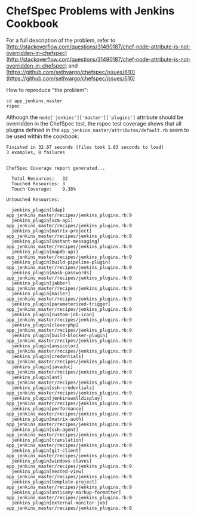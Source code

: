 ChefSpec Problems with Jenkins Cookbook
=======================================

For a full description of the problem, refer to [http://stackoverflow.com/questions/31490187/chef-node-attribute-is-not-overridden-in-chefspec](http://stackoverflow.com/questions/31490187/chef-node-attribute-is-not-overridden-in-chefspec) and [https://github.com/sethvargo/chefspec/issues/610](https://github.com/sethvargo/chefspec/issues/610)

How to reproduce "the problem":

    cd app_jenkins_master
    rspec

Although the `node['jenkins']['master']['plugins']` attribute should be overridden in the ChefSpec test, the rspec test coverage shows that all plugins defined in the `app_jenkins_master/attributes/default.rb` seem to be used within the cookbook:

	Finished in 32.07 seconds (files took 1.83 seconds to load)
	3 examples, 0 failures


	ChefSpec Coverage report generated...

	  Total Resources:   32
	  Touched Resources: 3
	  Touch Coverage:    9.38%

	Untouched Resources:

	  jenkins_plugin[ldap]               app_jenkins_master/recipes/jenkins_plugins.rb:9
	  jenkins_plugin[scm-api]            app_jenkins_master/recipes/jenkins_plugins.rb:9
	  jenkins_plugin[matrix-project]     app_jenkins_master/recipes/jenkins_plugins.rb:9
	  jenkins_plugin[instant-messaging]   app_jenkins_master/recipes/jenkins_plugins.rb:9
	  jenkins_plugin[mapdb-api]          app_jenkins_master/recipes/jenkins_plugins.rb:9
	  jenkins_plugin[build-pipeline-plugin]   app_jenkins_master/recipes/jenkins_plugins.rb:9
	  jenkins_plugin[mask-passwords]     app_jenkins_master/recipes/jenkins_plugins.rb:9
	  jenkins_plugin[jabber]             app_jenkins_master/recipes/jenkins_plugins.rb:9
	  jenkins_plugin[mailer]             app_jenkins_master/recipes/jenkins_plugins.rb:9
	  jenkins_plugin[parameterized-trigger]   app_jenkins_master/recipes/jenkins_plugins.rb:9
	  jenkins_plugin[custom-job-icon]    app_jenkins_master/recipes/jenkins_plugins.rb:9
	  jenkins_plugin[cloverphp]          app_jenkins_master/recipes/jenkins_plugins.rb:9
	  jenkins_plugin[build-blocker-plugin]   app_jenkins_master/recipes/jenkins_plugins.rb:9
	  jenkins_plugin[ansicolor]          app_jenkins_master/recipes/jenkins_plugins.rb:9
	  jenkins_plugin[credentials]        app_jenkins_master/recipes/jenkins_plugins.rb:9
	  jenkins_plugin[javadoc]            app_jenkins_master/recipes/jenkins_plugins.rb:9
	  jenkins_plugin[ant]                app_jenkins_master/recipes/jenkins_plugins.rb:9
	  jenkins_plugin[ssh-credentials]    app_jenkins_master/recipes/jenkins_plugins.rb:9
	  jenkins_plugin[jenkinswalldisplay]   app_jenkins_master/recipes/jenkins_plugins.rb:9
	  jenkins_plugin[performance]        app_jenkins_master/recipes/jenkins_plugins.rb:9
	  jenkins_plugin[matrix-auth]        app_jenkins_master/recipes/jenkins_plugins.rb:9
	  jenkins_plugin[ssh-agent]          app_jenkins_master/recipes/jenkins_plugins.rb:9
	  jenkins_plugin[translation]        app_jenkins_master/recipes/jenkins_plugins.rb:9
	  jenkins_plugin[git-client]         app_jenkins_master/recipes/jenkins_plugins.rb:9
	  jenkins_plugin[windows-slaves]     app_jenkins_master/recipes/jenkins_plugins.rb:9
	  jenkins_plugin[nested-view]        app_jenkins_master/recipes/jenkins_plugins.rb:9
	  jenkins_plugin[template-project]   app_jenkins_master/recipes/jenkins_plugins.rb:9
	  jenkins_plugin[antisamy-markup-formatter]   app_jenkins_master/recipes/jenkins_plugins.rb:9
	  jenkins_plugin[external-monitor-job]   app_jenkins_master/recipes/jenkins_plugins.rb:9
